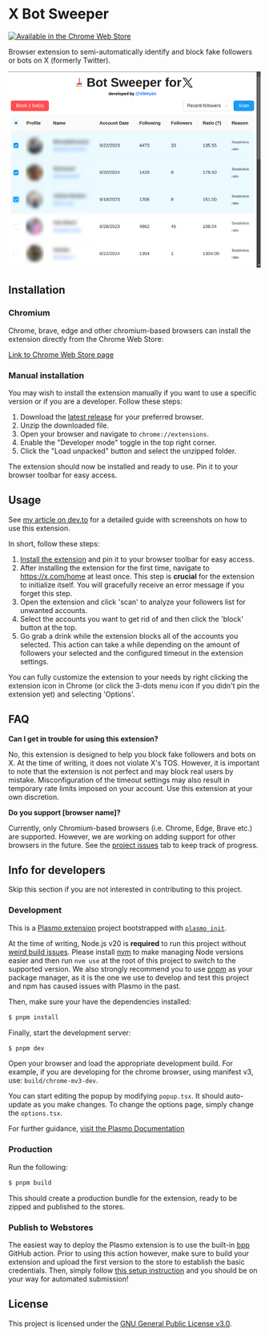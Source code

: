 # X Bot Sweeper

[![Available in the Chrome Web Store](https://storage.googleapis.com/web-dev-uploads/image/WlD8wC6g8khYWPJUsQceQkhXSlv1/UV4C4ybeBTsZt43U4xis.png)](https://chromewebstore.google.com/detail/x-bot-sweeper/fhhpkkpmedefldnkocodcmncpmocfbib)

Browser extension to semi-automatically identify and block fake followers or bots on X (formerly Twitter).

![screenshot](./assets/screenshot.png)

## Installation

### Chromium
Chrome, brave, edge and other chromium-based browsers can install the extension directly from the Chrome Web Store:

[Link to Chrome Web Store page](https://chromewebstore.google.com/detail/x-bot-sweeper/fhhpkkpmedefldnkocodcmncpmocfbib)

### Manual installation
You may wish to install the extension manually if you want to use a specific version or if you are a developer. Follow these steps:

1. Download the [latest release](https://github.com/sleeyax/x-bot-sweeper/releases) for your preferred browser.
2. Unzip the downloaded file.
3. Open your browser and navigate to `chrome://extensions`.
4. Enable the "Developer mode" toggle in the top right corner.
5. Click the "Load unpacked" button and select the unzipped folder.

The extension should now be installed and ready to use. Pin it to your browser toolbar for easy access.

## Usage
See [my article on dev.to](https://dev.to/sleeyax/how-to-get-rid-of-fake-followers-on-x-twitter-4o1g) for a detailed guide with screenshots on how to use this extension. 

In short, follow these steps:

1. [Install the extension](#installation) and pin it to your browser toolbar for easy access.
2. After installing the extension for the first time, navigate to https://x.com/home at least once. This step is **crucial** for the extension to initialize itself. You will gracefully receive an error message if you forget this step.
3. Open the extension and click 'scan' to analyze your followers list for unwanted accounts.
4. Select the accounts you want to get rid of and then click the 'block' button at the top.
5. Go grab a drink while the extension blocks all of the accounts you selected. This action can take a while depending on the amount of followers your selected and the configured timeout in the extension settings.

You can fully customize the extension to your needs by right clicking the extension icon in Chrome (or click the 3-dots menu icon if you didn't pin the extension yet) and selecting 'Options'.

## FAQ

**Can I get in trouble for using this extension?**

No, this extension is designed to help you block fake followers and bots on X. At the time of writing, it does not violate X's TOS. However, it is important to note that the extension is not perfect and may block real users by mistake. Misconfiguration of the timeout settings may also result in temporary rate limits imposed on your account. Use this extension at your own discretion.

**Do you support [browser name]?**

Currently, only Chromium-based browsers (i.e. Chrome, Edge, Brave etc.) are supported. However, we are working on adding support for other browsers in the future. See the [project issues](https://github.com/sleeyax/x-bot-sweeper/issues?q=sort%3Aupdated-desc+is%3Aissue+is%3Aopen) tab to keep track of progress.

## Info for developers
Skip this section if you are not interested in contributing to this project.

### Development

This is a [Plasmo extension](https://docs.plasmo.com/) project bootstrapped with [`plasmo init`](https://www.npmjs.com/package/plasmo).

At the time of writing, Node.js v20 is **required** to run this project without [weird build issues](https://github.com/PlasmoHQ/plasmo/issues/1060). Please install [nvm](https://github.com/nvm-sh/nvm) to make managing Node versions easier and then run `nvm use` at the root of this project to switch to the supported version. We also strongly recommend you to use [pnpm](https://pnpm.io/) as your package manager, as it is the one we use to develop and test this project and npm has caused issues with Plasmo in the past.

Then, make sure your have the dependencies installed:

```bash
$ pnpm install
```

Finally, start the development server:

```bash
$ pnpm dev
```

Open your browser and load the appropriate development build. For example, if you are developing for the chrome browser, using manifest v3, use: `build/chrome-mv3-dev`.

You can start editing the popup by modifying `popup.tsx`. It should auto-update as you make changes. To change the options page, simply change the `options.tsx`.

For further guidance, [visit the Plasmo Documentation](https://docs.plasmo.com/)

### Production

Run the following:

```bash
$ pnpm build
```

This should create a production bundle for the extension, ready to be zipped and published to the stores.

### Publish to Webstores

The easiest way to deploy the Plasmo extension is to use the built-in [bpp](https://bpp.browser.market) GitHub action. Prior to using this action however, make sure to build your extension and upload the first version to the store to establish the basic credentials. Then, simply follow [this setup instruction](https://docs.plasmo.com/framework/workflows/submit) and you should be on your way for automated submission!

## License
This project is licensed under the [GNU General Public License v3.0](./LICENSE).
